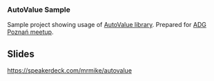 ### AutoValue Sample

Sample project showing usage of [AutoValue library](https://github.com/google/auto/tree/master/value). Prepared for [ADG Poznań meetup](http://meetup.com/Poznan-Android-Developer-Group/).

## Slides
https://speakerdeck.com/mrmike/autovalue
